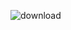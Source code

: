 ![download](https://github.com/Madhugupta95/SuperStore_Sales/assets/117964914/393e4015-67c7-43d5-aefa-9ec1788d73eb)
